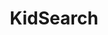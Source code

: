 ---
title: "KidSearch"
permalink: /kidsearch/
external_url: https://github.com/laurentftech/kidsearch
---